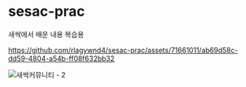 # sesac-prac
새싹에서 배운 내용 복습용


https://github.com/rlagywnd4/sesac-prac/assets/71661011/ab69d58c-dd59-4804-a54b-ff08f632bb32

![새싹커뮤니티 - 2](https://github.com/rlagywnd4/sesac-prac/assets/71661011/cc2858c5-4a12-409f-bcb7-6bc1809cd194)

